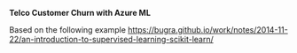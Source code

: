 **Telco Customer Churn with Azure ML**

Based on the following example <https://bugra.github.io/work/notes/2014-11-22/an-introduction-to-supervised-learning-scikit-learn/>